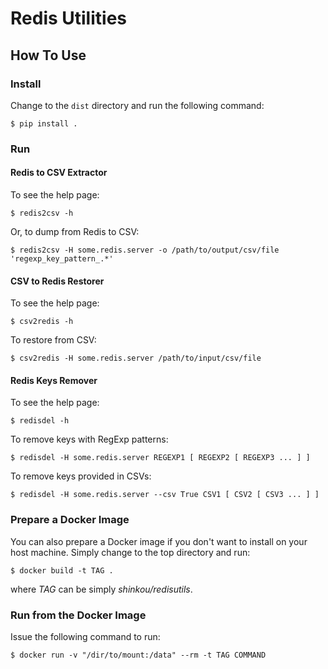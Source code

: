 # Redis Utilities

## How To Use

### Install

Change to the `dist` directory and run the following command:

```
$ pip install .
```

### Run

#### Redis to CSV Extractor

To see the help page:

```
$ redis2csv -h
```

Or, to dump from Redis to CSV:

```
$ redis2csv -H some.redis.server -o /path/to/output/csv/file 'regexp_key_pattern_.*'
```

#### CSV to Redis Restorer

To see the help page:

```
$ csv2redis -h
```

To restore from CSV:

```
$ csv2redis -H some.redis.server /path/to/input/csv/file
```

#### Redis Keys Remover

To see the help page:

```
$ redisdel -h
```

To remove keys with RegExp patterns:

```
$ redisdel -H some.redis.server REGEXP1 [ REGEXP2 [ REGEXP3 ... ] ]
```

To remove keys provided in CSVs:

```
$ redisdel -H some.redis.server --csv True CSV1 [ CSV2 [ CSV3 ... ] ]
```

### Prepare a Docker Image

You can also prepare a Docker image if you don't want to install on your
host machine. Simply change to the top directory and run:

```
$ docker build -t TAG .
```

where _TAG_ can be simply *shinkou/redisutils*.

### Run from the Docker Image

Issue the following command to run:

```
$ docker run -v "/dir/to/mount:/data" --rm -t TAG COMMAND
```
